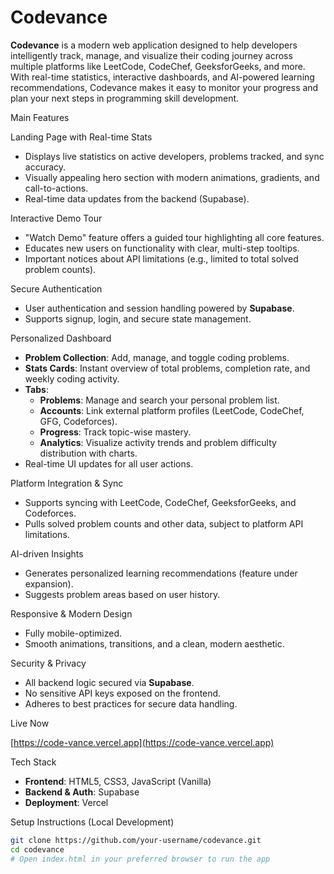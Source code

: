 # Codevance

**Codevance** is a modern web application designed to help developers intelligently track, manage, and visualize their coding journey across multiple platforms like LeetCode, CodeChef, GeeksforGeeks, and more. With real-time statistics, interactive dashboards, and AI-powered learning recommendations, Codevance makes it easy to monitor your progress and plan your next steps in programming skill development.

Main Features

Landing Page with Real-time Stats
- Displays live statistics on active developers, problems tracked, and sync accuracy.
- Visually appealing hero section with modern animations, gradients, and call-to-actions.
- Real-time data updates from the backend (Supabase).

Interactive Demo Tour
- "Watch Demo" feature offers a guided tour highlighting all core features.
- Educates new users on functionality with clear, multi-step tooltips.
- Important notices about API limitations (e.g., limited to total solved problem counts).

Secure Authentication
- User authentication and session handling powered by **Supabase**.
- Supports signup, login, and secure state management.

Personalized Dashboard
- **Problem Collection**: Add, manage, and toggle coding problems.
- **Stats Cards**: Instant overview of total problems, completion rate, and weekly coding activity.
- **Tabs**:
  - **Problems**: Manage and search your personal problem list.
  - **Accounts**: Link external platform profiles (LeetCode, CodeChef, GFG, Codeforces).
  - **Progress**: Track topic-wise mastery.
  - **Analytics**: Visualize activity trends and problem difficulty distribution with charts.
- Real-time UI updates for all user actions.

Platform Integration & Sync
- Supports syncing with LeetCode, CodeChef, GeeksforGeeks, and Codeforces.
- Pulls solved problem counts and other data, subject to platform API limitations.

AI-driven Insights
- Generates personalized learning recommendations (feature under expansion).
- Suggests problem areas based on user history.

Responsive & Modern Design
- Fully mobile-optimized.
- Smooth animations, transitions, and a clean, modern aesthetic.

Security & Privacy
- All backend logic secured via **Supabase**.
- No sensitive API keys exposed on the frontend.
- Adheres to best practices for secure data handling.

Live Now

[https://code-vance.vercel.app](https://code-vance.vercel.app)

Tech Stack

- **Frontend**: HTML5, CSS3, JavaScript (Vanilla)
- **Backend & Auth**: Supabase
- **Deployment**: Vercel

Setup Instructions (Local Development)

```bash
git clone https://github.com/your-username/codevance.git
cd codevance
# Open index.html in your preferred browser to run the app
